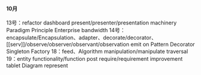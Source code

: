 
#### 10月
13号：refactor dashboard present/presenter/presentation machinery Paradigm Principle Enterprise bandwidth 
14号：encapsulate/Encapsulation、adapter、decorate/decorator、[[serv]]/observe/observer/observant/observation emit on Pattern Decorator Singleton Factory 
18：feed、Algorithm manipulation/manipulate traversal 
19：entity functionality/function post  require/requirement improvement tablet Diagram represent
